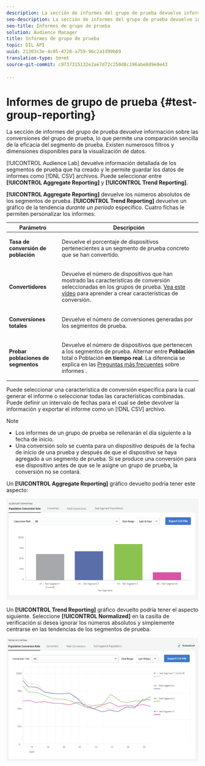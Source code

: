 ```yaml
---
description: La sección de informes del grupo de prueba devuelve información sobre las conversiones del grupo de prueba, lo que permite una comparación sencilla de la eficacia del segmento de prueba. Existen numerosos filtros y dimensiones disponibles para la visualización de datos.
seo-description: La sección de informes del grupo de prueba devuelve información sobre las conversiones del grupo de prueba, lo que permite una comparación sencilla de la eficacia del segmento de prueba. Existen numerosos filtros y dimensiones disponibles para la visualización de datos.
seo-title: Informes de grupo de prueba
solution: Audience Manager
title: Informes de grupo de prueba
topic: DIL API
uuid: 21303c3e-4c05-4728-a759-96c2a1d99b69
translation-type: tm+mt
source-git-commit: c9737315132e2ae7d72c250d8c196abe8d9e0e43

---
```



# Informes de grupo de prueba {#test-group-reporting}

La sección de informes del grupo de prueba devuelve información sobre las conversiones del grupo de prueba, lo que permite una comparación sencilla de la eficacia del segmento de prueba. Existen numerosos filtros y dimensiones disponibles para la visualización de datos.

[!UICONTROL Audience Lab] devuelve información detallada de los segmentos de prueba que ha creado y le permite guardar los datos de informes como [!DNL CSV] archivos. Puede seleccionar entre **[!UICONTROL Aggregate Reporting]** y **[!UICONTROL Trend Reporting]**.

**[!UICONTROL Aggregate Reporting]** devuelve los números absolutos de los segmentos de prueba. **[!UICONTROL Trend Reporting]** devuelve un gráfico de la tendencia *durante un período* específico. Cuatro fichas le permiten personalizar los informes:

<table id="table_446384AE9A36408A9C570CB7DB72C3D6"> 
 <thead> 
  <tr> 
   <th colname="col1" class="entry"> Parámetro </th> 
   <th colname="col2" class="entry"> Descripción </th> 
  </tr> 
 </thead>
 <tbody> 
  <tr> 
   <td colname="col1"> <p> <b><span class="uicontrol"> Tasa de conversión de población</span></b> </p> </td> 
   <td colname="col2"> <p>Devuelve el porcentaje de dispositivos pertenecientes a un segmento de prueba concreto que se han convertido. </p> </td> 
  </tr> 
  <tr> 
   <td colname="col1"> <p> <b><span class="uicontrol"> Convertidores</span></b> </p> </td> 
   <td colname="col2"> <p>Devuelve el número de dispositivos que han mostrado las características de conversión seleccionadas en los grupos de prueba. <a href="https://helpx.adobe.com/audience-manager/kt/using/creating-conversion-traits-feature-video-use.html" format="https" scope="external"> Vea este vídeo</a> para aprender a crear características de conversión. </p> </td> 
  </tr> 
  <tr> 
   <td colname="col1"> <p> <b><span class="uicontrol"> Conversiones totales</span></b> </p> </td> 
   <td colname="col2"> <p>Devuelve el número de conversiones generadas por los segmentos de prueba. </p> </td> 
  </tr> 
  <tr> 
   <td colname="col1"> <p> <b><span class="uicontrol"> Probar poblaciones de segmentos</span></b> </p> </td> 
   <td colname="col2"> <p>Devuelve el número de dispositivos que pertenecen a los segmentos de prueba. Alternar entre <b><span class="uicontrol"> Población</span></b> total o Población <b><span class="uicontrol"> en tiempo real</span></b>. La diferencia se explica en las <a href="../../faq/faq-reporting.md"> Preguntas más frecuentes</a> sobre informes . </p> </td>
  </tr>
 </tbody>
</table>

Puede seleccionar una característica de conversión específica para la cual generar el informe o seleccionar todas las características combinadas. Puede definir un intervalo de fechas para el cual se debe devolver la información y exportar el informe como un [!DNL CSV] archivo.

>[!NOTE]
>
>* Los informes de un grupo de prueba se rellenarán el día siguiente a la fecha de inicio.
>* Una conversión solo se cuenta para un dispositivo después de la fecha de inicio de una prueba y después de que el dispositivo se haya agregado a un segmento de prueba. Si se produce una conversión para ese dispositivo antes de que se le asigne un grupo de prueba, la conversión no se contará.


Un **[!UICONTROL Aggregate Reporting]** gráfico devuelto podría tener este aspecto:

![](assets/aggregate-reporting.PNG)

Un **[!UICONTROL Trend Reporting]** gráfico devuelto podría tener el aspecto siguiente. Seleccione **[!UICONTROL Normalized]** en la casilla de verificación si desea ignorar los números absolutos y simplemente centrarse en las tendencias de los segmentos de prueba.

![](assets/trend-reporting.PNG)